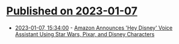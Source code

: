 # [Published on 2023-01-07](index.md)

* [2023-01-07, 15:34:00](https://entertainment.slashdot.org/story/23/01/07/0438225/amazon-announces-hey-disney-voice-assistant-using-star-wars-pixar-and-disney-characters?utm_source=rss1.0mainlinkanon&utm_medium=feed) - [Amazon Announces 'Hey Disney' Voice Assistant Using Star Wars, Pixar, and Disney Characters](https://entertainment.slashdot.org/story/23/01/07/0438225/amazon-announces-hey-disney-voice-assistant-using-star-wars-pixar-and-disney-characters?utm_source=rss1.0mainlinkanon&utm_medium=feed)
